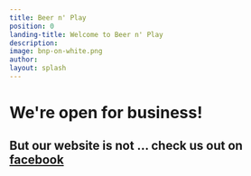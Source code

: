 ```yaml
---
title: Beer n' Play
position: 0
landing-title: Welcome to Beer n' Play
description:
image: bnp-on-white.png
author:
layout: splash
---
```


# We're open for business!

## But our website is not ... check us out on [facebook](https://www.facebook.com/beernplay/)
